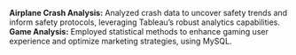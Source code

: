 **Airplane Crash Analysis:** Analyzed crash data to uncover safety trends and inform safety protocols, leveraging Tableau’s robust analytics capabilities.   
**Game Analysis:** Employed statistical methods to enhance gaming user experience and optimize marketing strategies, using MySQL.
